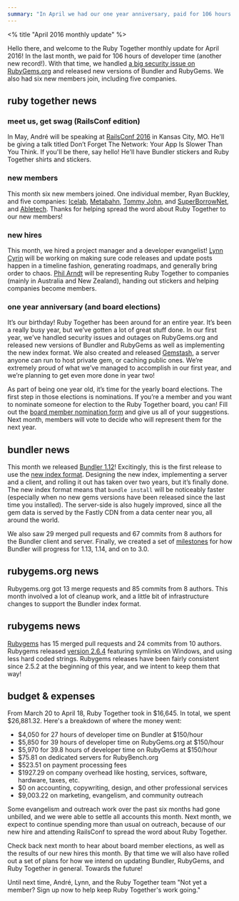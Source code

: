 ```yaml
---
summary: "In April we had our one year anniversary, paid for 106 hours of developer time, had six new members join, and launched Bundler 1.12 and the new gem index format."
---
```


<% title "April 2016 monthly update" %>

Hello there, and welcome to the Ruby Together monthly update for April 2016! In the last month, we paid for 106 hours of developer time (another new record!). With that time, we handled [a big security issue on RubyGems.org][rgsec] and released new versions of Bundler and RubyGems. We also had six new members join, including five companies.

[rgsec]: http://blog.rubygems.org/2016/04/06/gem-replacement-vulnerability-and-mitigation.html

## ruby together news

### meet us, get swag (RailsConf edition)

In May, André will be speaking at [RailsConf 2016][rc] in Kansas City, MO. He'll be giving a talk titled Don’t Forget The Network: Your App Is Slower Than You Think. If you'll be there, say hello! He'll have Bundler stickers and Ruby Together shirts and stickers.

[rc]: https://www.railsconf.com

### new members

This month six new members joined. One individual member, Ryan Buckley, and five companies: [Icelab][icelab], [Metabahn][metabahn], [Tommy John][tommyjohn], and [SuperBorrowNet][superborrownet], and [Abletech][abletech]. Thanks for helping spread the word about Ruby Together to our new members!

[icelab]: http://www.icelab.com/
[metabahn]: https://metabahn.com/
[tommyjohn]: https://www.tommyjohn.com/
[superborrownet]: https://www.superborrownet.com/
[abletech]: https://abletech.nz/

### new hires

This month, we hired a project manager and a developer evangelist! [Lynn Cyrin](https://twitter.com/lynncyrin) will be working on making sure code releases and update posts happen in a timeline fashion, generating roadmaps, and generally bring order to chaos. [Phil Arndt](https://twitter.com/parndt) will be representing Ruby Together to companies (mainly in Australia and New Zealand), handing out stickers and helping companies become members.

### one year anniversary (and board elections)

It’s our birthday! Ruby Together has been around for an entire year. It’s been a really busy year, but we’ve gotten a lot of great stuff done. In our first year, we’ve handled security issues and outages on RubyGems.org and released new versions of Bundler and RubyGems as well as implementing the new index format. We also created and released [Gemstash](https://github.com/bundler/gemstash), a server anyone can run to host private gem, or caching public ones. We’re extremely proud of what we’ve managed to accomplish in our first year, and we’re planning to get even more done in year two!

As part of being one year old, it’s time for the yearly board elections. The first step in those elections is nominations. If you’re a member and you want to nominate someone for election to the Ruby Together board, you can! Fill out the [board member nomination form][directorform] and give us all of your suggestions. Next month, members will vote to decide who will represent them for the next year.

[directorform]: http://goo.gl/forms/iYgnMVGswj

## bundler news

This month we released [Bundler 1.12][bundler112]! Excitingly, this is the first release to use the [new index format][newindex]. Designing the new index, implementing a server and a client, and rolling it out has taken over two years, but it’s finally done. The new index format means that `bundle install` will be noticeably faster (especially when no new gems versions have been released since the last time you installed). The server-side is also hugely improved, since all the gem data is served by the Fastly CDN from a data center near you, all around the world.

We also saw 29 merged pull requests and 67 commits from 8 authors for the Bundler client and server. Finally, we created a set of [milestones][milestones] for how Bundler will progress for 1.13, 1.14, and on to 3.0.

[bundler112]: http://bundler.io/blog/2016/04/28/the-new-index-format-fastly-and-bundler-1-12.html
[newindex]: http://andre.arko.net/2014/03/28/the-new-rubygems-index-format/
[milestones]: https://github.com/bundler/bundler/milestones

## rubygems.org news

Rubygems.org got 13 merge requests and 85 commits from 8 authors. This month involved a lot of cleanup work, and a little bit of infrastructure changes to support the Bundler index format.

[rubygems.org-repo]: https://github.com/rubygems/rubygems.org

## rubygems news

[Rubygems][rubygems-repo] has 15 merged pull requests and 24 commits from 10 authors. Rubygems released [version 2.6.4][rubygems-release] featuring symlinks on Windows, and using less hard coded strings. Rubygems releases have been fairly consistent since 2.5.2 at the beginning of this year, and we intent to keep them that way!

[rubygems-repo]: https://github.com/rubygems/rubygems
[rubygems-release]: http://blog.rubygems.org/2016/04/26/2.6.4-released.html

## budget & expenses

From March 20 to April 18, Ruby Together took in $16,645. In total, we spent $26,881.32. Here's a breakdown of where the money went:

* $4,050 for 27 hours of developer time on Bundler at $150/hour
* $5,850 for 39 hours of developer time on RubyGems.org at $150/hour
* $5,970 for 39.8 hours of developer time on RubyGems at $150/hour
* $75.81 on dedicated servers for RubyBench.org
* $523.51 on payment processing fees
* $1927.29 on company overhead like hosting, services, software, hardware, taxes, etc.
* $0 on accounting, copywriting, design, and other professional services
* $9,003.22 on marketing, evangelism, and community outreach

Some evangelism and outreach work over the past six months had gone unbilled, and we were able to settle all accounts this month. Next month, we expect to continue spending more than usual on outreach, because of our new hire and attending RailsConf to spread the word about Ruby Together.

Check back next month to hear about board member elections, as well as the results of our new hires this month. By that time we will also have rolled out a set of plans for how we intend on updating Bundler, RubyGems, and Ruby Together in general. Towards the future!

Until next time,
André, Lynn, and the Ruby Together team
"Not yet a member? Sign up now to help keep Ruby Together's work going."
